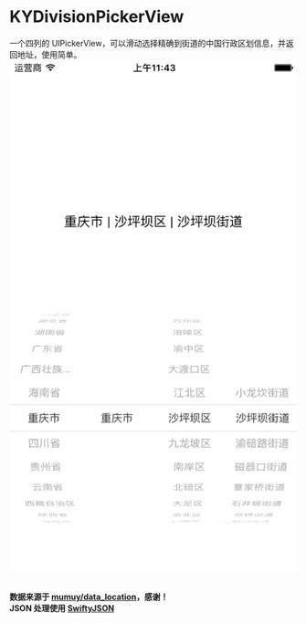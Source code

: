 # KYDivisionPickerView
一个四列的 UIPickerView，可以滑动选择精确到街道的中国行政区划信息，并返回地址，使用简单。
![ScreenShot](https://github.com/OpenMarshall/KYDivisionPickerView/raw/master/ScreenShot.png)

**<br>数据来源于 [mumuy/data_location](https://github.com/mumuy/data_location)，感谢！**
**<br>JSON 处理使用 [SwiftyJSON](https://github.com/SwiftyJSON/SwiftyJSON)**
